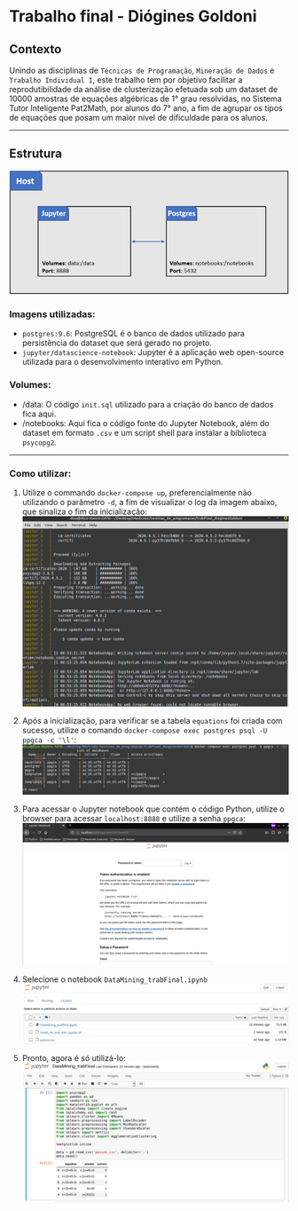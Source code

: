 # Trabalho final - Diógines Goldoni

## Contexto
Unindo as disciplinas de `Técnicas de Programação`, `Mineração de Dados` e `Trabalho Individual I`, este trabalho tem por objetivo facilitar a reprodutibilidade da análise de clusterização efetuada sob um dataset de 10000 amostras de equações algébricas de 1° grau resolvidas, no Sistema Tutor Inteligente Pat2Math, por alunos do 7° ano, a fim de agrupar os tipos de equações que posam um maior nível de dificuldade para os alunos.

---

## Estrutura
![Estrutura de serviços](https://github.com/dicogoldoni/tecnicasProg_trabFinal_dioginesGoldoni/blob/master/images/docker_image.png)

### Imagens utilizadas:
- `postgres:9.6`: PostgreSQL é o banco de dados utilizado para persistência do dataset que será gerado no projeto.
- `jupyter/datascience-notebook`: Jupyter é a aplicação web open-source utilizada para o desenvolvimento interativo em Python.
### Volumes:
- /data: O código `init.sql` utilizado para a criação do banco de dados fica aqui.
- /notebooks: Aqui fica o código fonte do Jupyter Notebook, além do dataset em formato `.csv` e um script shell para instalar a biblioteca `psycopg2`.

---

### Como utilizar:
1. Utilize o commando `docker-compose up`, preferencialmente não utilizando o parâmetro `-d`, a fim de visualizar o log da imagem abaixo, que sinaliza o fim da inicialização: 
![Levantando o container](https://github.com/dicogoldoni/tecnicasProg_trabFinal_dioginesGoldoni/blob/master/images/container_up.png)

2. Após a inicialização, para verificar se a tabela `equations` foi criada com sucesso, utilize o comando `docker-compose exec postgres psql -U ppgca -c '\l'`:
![Checando o banco de dados](https://github.com/dicogoldoni/tecnicasProg_trabFinal_dioginesGoldoni/blob/master/images/database1.png)

3. Para acessar o Jupyter notebook que contém o  código Python, utilize o browser para acessar `localhost:8888` e utilize a senha `ppgca`:
![Jupyter login](https://github.com/dicogoldoni/tecnicasProg_trabFinal_dioginesGoldoni/blob/master/images/jupyter_1.png)


4. Selecione o notebook `DataMining_trabFinal.ipynb`
![Jupyter notebook](https://github.com/dicogoldoni/tecnicasProg_trabFinal_dioginesGoldoni/blob/master/images/jupyter2.png)


4. Pronto, agora é só utilizá-lo:
![Jupyter notebook](https://github.com/dicogoldoni/tecnicasProg_trabFinal_dioginesGoldoni/blob/master/images/jupyter3.png)
